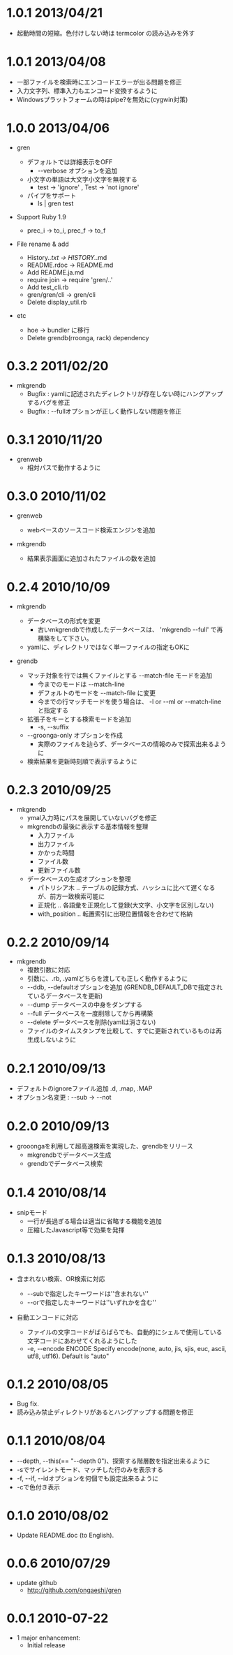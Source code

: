 # 1.0.1 2013/04/21

* 起動時間の短縮。色付けしない時は termcolor の読み込みを外す

# 1.0.1 2013/04/08

* 一部ファイルを検索時にエンコードエラーが出る問題を修正
* 入力文字列、標準入力もエンコード変換するように
* Windowsプラットフォームの時はpipe?を無効に(cygwin対策)

# 1.0.0 2013/04/06

* gren
  * デフォルトでは詳細表示をOFF
    * --verbose オプションを追加
  * 小文字の単語は大文字小文字を無視する
    * test -> 'ignore' , Test -> 'not ignore'
  * パイプをサポート
    * ls | gren test

* Support Ruby 1.9
  * prec_i -> to_i, prec_f -> to_f

* File rename & add
  * History.*.txt -> HISTORY.*.md
  * README.rdoc -> README.md
  * Add README.ja.md
  * require join -> require 'gren/..'
  * Add test_cli.rb
  * gren/gren/cli -> gren/cli
  * Delete display_util.rb

* etc
  * hoe -> bundler に移行
  * Delete grendb(rroonga, rack) dependency

# 0.3.2 2011/02/20

* mkgrendb
  * Bugfix : yamlに記述されたディレクトリが存在しない時にハングアップするバグを修正
  * Bugfix : --fullオプションが正しく動作しない問題を修正

# 0.3.1 2010/11/20

* grenweb
  * 相対パスで動作するように

# 0.3.0 2010/11/02

* grenweb
  * webベースのソースコード検索エンジンを追加

* mkgrendb
  * 結果表示画面に追加されたファイルの数を追加

# 0.2.4 2010/10/09

* mkgrendb
  * データベースの形式を変更
    * 古いmkgrendbで作成したデータベースは、 'mkgrendb --full' で再構築をして下さい。
  * yamlに、ディレクトリではなく単一ファイルの指定もOKに

* grendb
  * マッチ対象を行では無くファイルとする --match-file モードを追加 
    * 今までのモードは --match-line
    * デフォルトのモードを --match-file に変更
    * 今までの行マッチモードを使う場合は、 -l or --ml or --match-line と指定する
  * 拡張子をキーとする検索モードを追加
    * -s, --suffix
  * --groonga-only オプションを作成
    * 実際のファイルを辿らず、データベースの情報のみで探索出来るように
  * 検索結果を更新時刻順で表示するように

# 0.2.3 2010/09/25

* mkgrendb
  * ymal入力時にパスを展開していないバグを修正
  * mkgrendbの最後に表示する基本情報を整理
    * 入力ファイル
    * 出力ファイル
    * かかった時間
    * ファイル数
    * 更新ファイル数
  * データベースの生成オプションを整理
    * パトリシア木 .. テーブルの記録方式、ハッシュに比べて遅くなるが、前方一致検索可能に
    * 正規化 .. 各語彙を正規化して登録(大文字、小文字を区別しない)
    * with_position .. 転置索引に出現位置情報を合わせて格納

# 0.2.2 2010/09/14

* mkgrendb
  * 複数引数に対応
  * 引数に、.rb, .yamlどちらを渡しても正しく動作するように
  * --ddb, --defaultオプションを追加 (GRENDB_DEFAULT_DBで指定されているデータベースを更新)
  * --dump    データベースの中身をダンプする
  * --full    データベースを一度削除してから再構築
  * --delete  データベースを削除(yamlは消さない)
  * ファイルのタイムスタンプを比較して、すでに更新されているものは再生成しないように

# 0.2.1 2010/09/13

* デフォルトのignoreファイル追加 .d, .map, .MAP
* オプション名変更 : --sub → --not

# 0.2.0 2010/09/13

* grooongaを利用して超高速検索を実現した、grendbをリリース
  * mkgrendbでデータベース生成
  * grendbでデータベース検索

# 0.1.4 2010/08/14

* snipモード
  * 一行が長過ぎる場合は適当に省略する機能を追加
  * 圧縮したJavascript等で効果を発揮

# 0.1.3 2010/08/13

* 含まれない検索、OR検索に対応
  * --subで指定したキーワードは''含まれない''
  * --orで指定したキーワードは''いずれかを含む''

* 自動エンコードに対応
  * ファイルの文字コードがばらばらでも、自動的にシェルで使用している文字コードにあわせてくれるようにした
  * -e, --encode ENCODE              Specify encode(none, auto, jis, sjis, euc, ascii, utf8, utf16). Default is "auto"

# 0.1.2 2010/08/05

* Bug fix.
* 読み込み禁止ディレクトリがあるとハングアップする問題を修正

# 0.1.1 2010/08/04

* --depth, --this(== "--depth 0")、探索する階層数を指定出来るように
* -sでサイレントモード、マッチした行のみを表示する
* -f, --if, --idオプションを何個でも設定出来るように
* -cで色付き表示

# 0.1.0 2010/08/02

* Update README.doc (to English).

# 0.0.6 2010/07/29

* update github
  * http://github.com/ongaeshi/gren

# 0.0.1 2010-07-22

* 1 major enhancement:
  * Initial release
